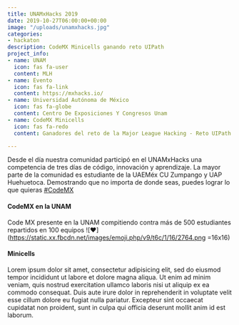 ```yaml
---
title: UNAMxHacks 2019
date: 2019-10-27T06:00:00+00:00
image: "/uploads/unamxhacks.jpg"
categories:
- hackaton
description: CodeMX Minicells ganando reto UIPath
project_info:
- name: UNAM
  icon: fas fa-user
  content: MLH
- name: Evento
  icon: fas fa-link
  content: https://mxhacks.io/
- name: Universidad Autónoma de México
  icon: fas fa-globe
  content: Centro De Exposiciones Y Congresos Unam
- name: CodeMX Minicells
  icon: fas fa-redo
  content: Ganadores del reto de la Major League Hacking - Reto UIPath.

---
```

Desde el día nuestra comunidad participó en el UNAMxHacks una competencia de tres días de código, innovación y aprendizaje. La mayor parte de la comunidad es estudiante de la UAEMéx CU Zumpango y UAP Huehuetoca. Demostrando que no importa de donde seas, puedes lograr lo que quieras [#CodeMX](https://www.facebook.com/hashtag/codemx?__eep__=6&__cft__\[0\]=AZXrtrPZVqT_v4rAwdeyxlN6DYP43q8rDP0jOmwQ6_egcCBDzt8H7R1o6__wJArH72dblm1aPa3J3oJ4_JTvpKx-xNVMMqQArxBRvVaHnSNLVuhChrRd9adtERI9l5u_aBRSA0ZU-xaRGKSJOJ9KkGIi&__tn__=*NK-R)

#### CodeMX en la UNAM

Code MX presente en la UNAM compitiendo contra más de 500 estudiantes repartidos en 100 equipos ![❤](https://static.xx.fbcdn.net/images/emoji.php/v9/t6c/1/16/2764.png =16x16)

#### Minicells

Lorem ipsum dolor sit amet, consectetur adipisicing elit, sed do eiusmod tempor incididunt ut labore
et dolore magna aliqua. Ut enim ad minim veniam, quis nostrud exercitation ullamco laboris nisi ut aliquip
ex ea commodo consequat. Duis aute irure dolor in reprehenderit in voluptate velit esse cillum dolore eu
fugiat nulla pariatur. Excepteur sint occaecat cupidatat non proident, sunt in culpa qui officia deserunt
mollit anim id est laborum.
